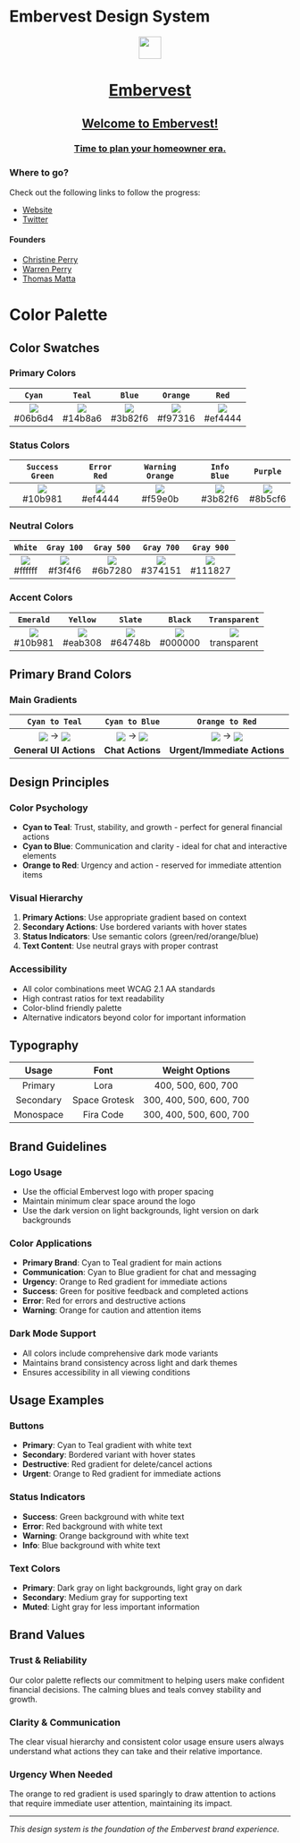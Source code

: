 # Embervest Design System

<p align="center">
  <a href="https://embervest.com">
    <picture>
      <source media="(prefers-color-scheme: dark)" srcset="https://imagedelivery.net/Guq82Uz5P9qNFgWfOLH_Kw/26b35748-1b5f-4ad3-8190-3db2744cb800/public">
      <img src="https://imagedelivery.net/Guq82Uz5P9qNFgWfOLH_Kw/26b35748-1b5f-4ad3-8190-3db2744cb800/public" height="40">
    </picture>
    <h1 align="center">Embervest</h1>
    <h2 align="center">Welcome to Embervest!</h2>
    <h3 align="center">Time to plan your homeowner era.</h3>
  </a>
</p>

### Where to go?
Check out the following links to follow the progress:
- [Website](https://embervest.com)
- [Twitter](https://twitter.com/embervest)

#### Founders
- [Christine Perry](https://www.linkedin.com/in/christinerpm/)
- [Warren Perry](https://www.linkedin.com/in/warren-perry-894a13177/)
- [Thomas Matta](https://www.linkedin.com/in/tommatta/)

# Color Palette

## Color Swatches

### Primary Colors
| `Cyan` | `Teal` | `Blue` | `Orange` | `Red` |
|:--:|:--:|:--:|:--:|:--:|
| <a href='#'><img valign='middle' src='https://readme-swatches.vercel.app/06b6d4?style=round&size=70'/></a> <br/> #06b6d4 | <a href='#'><img valign='middle' src='https://readme-swatches.vercel.app/14b8a6?style=round&size=70'/></a> <br/> #14b8a6 | <a href='#'><img valign='middle' src='https://readme-swatches.vercel.app/3b82f6?style=round&size=70'/></a> <br/> #3b82f6 | <a href='#'><img valign='middle' src='https://readme-swatches.vercel.app/f97316?style=round&size=70'/></a> <br/> #f97316 | <a href='#'><img valign='middle' src='https://readme-swatches.vercel.app/ef4444?style=round&size=70'/></a> <br/> #ef4444 |

### Status Colors
| `Success Green` | `Error Red` | `Warning Orange` | `Info Blue` | `Purple` |
|:--:|:--:|:--:|:--:|:--:|
| <a href='#'><img valign='middle' src='https://readme-swatches.vercel.app/10b981?style=round&size=70'/></a> <br/> #10b981 | <a href='#'><img valign='middle' src='https://readme-swatches.vercel.app/ef4444?style=round&size=70'/></a> <br/> #ef4444 | <a href='#'><img valign='middle' src='https://readme-swatches.vercel.app/f59e0b?style=round&size=70'/></a> <br/> #f59e0b | <a href='#'><img valign='middle' src='https://readme-swatches.vercel.app/3b82f6?style=round&size=70'/></a> <br/> #3b82f6 | <a href='#'><img valign='middle' src='https://readme-swatches.vercel.app/8b5cf6?style=round&size=70'/></a> <br/> #8b5cf6 |

### Neutral Colors
| `White` | `Gray 100` | `Gray 500` | `Gray 700` | `Gray 900` |
|:--:|:--:|:--:|:--:|:--:|
| <a href='#'><img valign='middle' src='https://readme-swatches.vercel.app/ffffff?style=round&size=70'/></a> <br/> #ffffff | <a href='#'><img valign='middle' src='https://readme-swatches.vercel.app/f3f4f6?style=round&size=70'/></a> <br/> #f3f4f6 | <a href='#'><img valign='middle' src='https://readme-swatches.vercel.app/6b7280?style=round&size=70'/></a> <br/> #6b7280 | <a href='#'><img valign='middle' src='https://readme-swatches.vercel.app/374151?style=round&size=70'/></a> <br/> #374151 | <a href='#'><img valign='middle' src='https://readme-swatches.vercel.app/111827?style=round&size=70'/></a> <br/> #111827 |

### Accent Colors
| `Emerald` | `Yellow` | `Slate` | `Black` | `Transparent` |
|:--:|:--:|:--:|:--:|:--:|
| <a href='#'><img valign='middle' src='https://readme-swatches.vercel.app/10b981?style=round&size=70'/></a> <br/> #10b981 | <a href='#'><img valign='middle' src='https://readme-swatches.vercel.app/eab308?style=round&size=70'/></a> <br/> #eab308 | <a href='#'><img valign='middle' src='https://readme-swatches.vercel.app/64748b?style=round&size=70'/></a> <br/> #64748b | <a href='#'><img valign='middle' src='https://readme-swatches.vercel.app/000000?style=round&size=70'/></a> <br/> #000000 | <a href='#'><img valign='middle' src='https://readme-swatches.vercel.app/transparent?style=round&size=70'/></a> <br/> transparent |

## Primary Brand Colors

### Main Gradients
| `Cyan to Teal` | `Cyan to Blue` | `Orange to Red` |
|:--:|:--:|:--:|
| <a href='#'><img valign='middle' src='https://readme-swatches.vercel.app/06b6d4?style=round&size=20'/></a> → <a href='#'><img valign='middle' src='https://readme-swatches.vercel.app/14b8a6?style=round&size=20'/></a> | <a href='#'><img valign='middle' src='https://readme-swatches.vercel.app/06b6d4?style=round&size=20'/></a> → <a href='#'><img valign='middle' src='https://readme-swatches.vercel.app/3b82f6?style=round&size=20'/></a> | <a href='#'><img valign='middle' src='https://readme-swatches.vercel.app/f97316?style=round&size=20'/></a> → <a href='#'><img valign='middle' src='https://readme-swatches.vercel.app/ef4444?style=round&size=20'/></a> |
| **General UI Actions** | **Chat Actions** | **Urgent/Immediate Actions** |

## Design Principles

### Color Psychology
- **Cyan to Teal**: Trust, stability, and growth - perfect for general financial actions
- **Cyan to Blue**: Communication and clarity - ideal for chat and interactive elements  
- **Orange to Red**: Urgency and action - reserved for immediate attention items

### Visual Hierarchy
1. **Primary Actions**: Use appropriate gradient based on context
2. **Secondary Actions**: Use bordered variants with hover states
3. **Status Indicators**: Use semantic colors (green/red/orange/blue)
4. **Text Content**: Use neutral grays with proper contrast

### Accessibility
- All color combinations meet WCAG 2.1 AA standards
- High contrast ratios for text readability
- Color-blind friendly palette
- Alternative indicators beyond color for important information

## Typography

| Usage | Font | Weight Options |
|:--:|:--:|:--:|
| Primary | Lora | 400, 500, 600, 700 |
| Secondary | Space Grotesk | 300, 400, 500, 600, 700 |
| Monospace | Fira Code | 300, 400, 500, 600, 700 |

## Brand Guidelines

### Logo Usage
- Use the official Embervest logo with proper spacing
- Maintain minimum clear space around the logo
- Use the dark version on light backgrounds, light version on dark backgrounds

### Color Applications
- **Primary Brand**: Cyan to Teal gradient for main actions
- **Communication**: Cyan to Blue gradient for chat and messaging
- **Urgency**: Orange to Red gradient for immediate actions
- **Success**: Green for positive feedback and completed actions
- **Error**: Red for errors and destructive actions
- **Warning**: Orange for caution and attention items

### Dark Mode Support
- All colors include comprehensive dark mode variants
- Maintains brand consistency across light and dark themes
- Ensures accessibility in all viewing conditions

## Usage Examples

### Buttons
- **Primary**: Cyan to Teal gradient with white text
- **Secondary**: Bordered variant with hover states
- **Destructive**: Red gradient for delete/cancel actions
- **Urgent**: Orange to Red gradient for immediate actions

### Status Indicators
- **Success**: Green background with white text
- **Error**: Red background with white text  
- **Warning**: Orange background with white text
- **Info**: Blue background with white text

### Text Colors
- **Primary**: Dark gray on light backgrounds, light gray on dark
- **Secondary**: Medium gray for supporting text
- **Muted**: Light gray for less important information

## Brand Values

### Trust & Reliability
Our color palette reflects our commitment to helping users make confident financial decisions. The calming blues and teals convey stability and growth.

### Clarity & Communication
The clear visual hierarchy and consistent color usage ensure users always understand what actions they can take and their relative importance.

### Urgency When Needed
The orange to red gradient is used sparingly to draw attention to actions that require immediate user attention, maintaining its impact.

---

*This design system is the foundation of the Embervest brand experience.*
